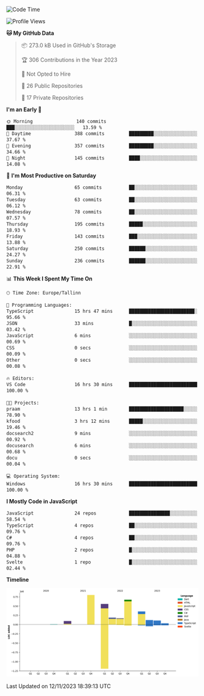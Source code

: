 <!--START_SECTION:waka-->
![Code Time](http://img.shields.io/badge/Code%20Time-458%20hrs%208%20mins-blue)

![Profile Views](http://img.shields.io/badge/Profile%20Views-0-blue)

**🐱 My GitHub Data** 

> 📦 273.0 kB Used in GitHub's Storage 
 > 
> 🏆 306 Contributions in the Year 2023
 > 
> 🚫 Not Opted to Hire
 > 
> 📜 26 Public Repositories 
 > 
> 🔑 17 Private Repositories 
 > 
**I'm an Early 🐤** 

```text
🌞 Morning                140 commits         ███░░░░░░░░░░░░░░░░░░░░░░   13.59 % 
🌆 Daytime                388 commits         █████████░░░░░░░░░░░░░░░░   37.67 % 
🌃 Evening                357 commits         █████████░░░░░░░░░░░░░░░░   34.66 % 
🌙 Night                  145 commits         ████░░░░░░░░░░░░░░░░░░░░░   14.08 % 
```
📅 **I'm Most Productive on Saturday** 

```text
Monday                   65 commits          ██░░░░░░░░░░░░░░░░░░░░░░░   06.31 % 
Tuesday                  63 commits          ██░░░░░░░░░░░░░░░░░░░░░░░   06.12 % 
Wednesday                78 commits          ██░░░░░░░░░░░░░░░░░░░░░░░   07.57 % 
Thursday                 195 commits         █████░░░░░░░░░░░░░░░░░░░░   18.93 % 
Friday                   143 commits         ███░░░░░░░░░░░░░░░░░░░░░░   13.88 % 
Saturday                 250 commits         ██████░░░░░░░░░░░░░░░░░░░   24.27 % 
Sunday                   236 commits         ██████░░░░░░░░░░░░░░░░░░░   22.91 % 
```


📊 **This Week I Spent My Time On** 

```text
🕑︎ Time Zone: Europe/Tallinn

💬 Programming Languages: 
TypeScript               15 hrs 47 mins      ████████████████████████░   95.66 % 
JSON                     33 mins             █░░░░░░░░░░░░░░░░░░░░░░░░   03.42 % 
JavaScript               6 mins              ░░░░░░░░░░░░░░░░░░░░░░░░░   00.69 % 
CSS                      0 secs              ░░░░░░░░░░░░░░░░░░░░░░░░░   00.09 % 
Other                    0 secs              ░░░░░░░░░░░░░░░░░░░░░░░░░   00.08 % 

🔥 Editors: 
VS Code                  16 hrs 30 mins      █████████████████████████   100.00 % 

🐱‍💻 Projects: 
praam                    13 hrs 1 min        ████████████████████░░░░░   78.90 % 
kfood                    3 hrs 12 mins       █████░░░░░░░░░░░░░░░░░░░░   19.46 % 
docsearch2               9 mins              ░░░░░░░░░░░░░░░░░░░░░░░░░   00.92 % 
docusearch               6 mins              ░░░░░░░░░░░░░░░░░░░░░░░░░   00.68 % 
docu                     0 secs              ░░░░░░░░░░░░░░░░░░░░░░░░░   00.04 % 

💻 Operating System: 
Windows                  16 hrs 30 mins      █████████████████████████   100.00 % 
```

**I Mostly Code in JavaScript** 

```text
JavaScript               24 repos            ███████████████░░░░░░░░░░   58.54 % 
TypeScript               4 repos             ██░░░░░░░░░░░░░░░░░░░░░░░   09.76 % 
C#                       4 repos             ██░░░░░░░░░░░░░░░░░░░░░░░   09.76 % 
PHP                      2 repos             █░░░░░░░░░░░░░░░░░░░░░░░░   04.88 % 
Svelte                   1 repo              █░░░░░░░░░░░░░░░░░░░░░░░░   02.44 % 
```



**Timeline**

![Lines of Code chart](https://raw.githubusercontent.com/Piilu/Piilu/main/assets/bar_graph.png)


 Last Updated on 12/11/2023 18:39:13 UTC
<!--END_SECTION:waka-->